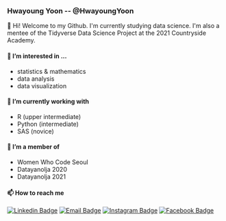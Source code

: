 ### Hwayoung Yoon -- @HwayoungYoon
👋 Hi! Welcome to my Github. I'm currently studying data science. I'm also a mentee of the Tidyverse Data Science Project at the 2021 Countryside Academy.

#### 👀 I’m interested in ...
* statistics & mathematics
* data analysis
* data visualization

#### 🌱 I’m currently working with
* R (upper intermediate)
* Python (intermediate)
* SAS (novice)

<!---
[![Top Langs](https://github-readme-stats.vercel.app/api/top-langs/?username=HwayoungYoon&layout=compact&hide=java,HTML)](https://github.com/anuraghazra/github-readme-stats)
--->

#### 💞️ I’m a member of
* Women Who Code Seoul
* Datayanolja 2020
* Datayanolja 2021

####  📫 How to reach me
[![Linkedin Badge](https://img.shields.io/badge/-LinkedIn-6cf?style=flat-square&logo=Linkedin&logoColor=white)](https://www.linkedin.com/in/hwayoung-yoon-594712186)
[![Email Badge](https://img.shields.io/badge/-Email-red?style=flat-square&logo=Gmail&logoColor=white)](ghkdud204@gmail.com)
[![Instagram Badge](https://img.shields.io/badge/-Instagram-pink?style=flat-square&logo=Instagram&logoColor=white)](https://instagram.com/hwayoung._.00)
[![Facebook Badge](https://img.shields.io/badge/-Facebook-blue?style=flat-square&logo=Facebook&logoColor=white)](https://www.facebook.com/hwayoung.yoon.00/)

<!---
[![Anurag's github stats](https://github-readme-stats.vercel.app/api?username=HwayoungYoon&theme=dracula&show_icons=true)](https://github.com/anuraghazra/github-readme-stats)
--->


<!---
HwayoungYoon/HwayoungYoon is a ✨ special ✨ repository because its `README.md` (this file) appears on your GitHub profile.
You can click the Preview link to take a look at your changes.
--->
